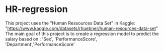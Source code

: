 # HR-regression
This project uses the "Human Ressources Data Set" in Kaggle: "https://www.kaggle.com/datasets/rhuebner/human-resources-data-set"
The main goal of this project is to create a regression model to predict the salary based on : 'Sex', 'PerformanceScore', 'Department','PerformanceScore'
